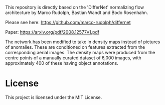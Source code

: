This repository is directly based on the 'DifferNet' normalizing flow architecture by Marco Rudolph, Bastian Wandt and Bodo Rosenhahn.

Please see here:
https://github.com/marco-rudolph/differnet <br />

Paper: https://arxiv.org/pdf/2008.12577v1.pdf

The network has been modified to take in density maps instead of pictures of anomalies. These are conditioned on features extracted from the corresponding aerial images. The density maps were produced from the centre points of a manually curated dataset of 6,000 images, with approximately 400 of these having object annotations.

# License

This project is licensed under the MIT License.
